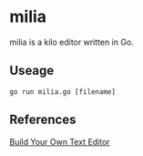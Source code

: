 # milia
milia is a kilo editor written in Go.
## Useage
```
go run milia.go [filename]
```
## References
[Build Your Own Text Editor](https://viewsourcecode.org/snaptoken/kilo/index.html)
